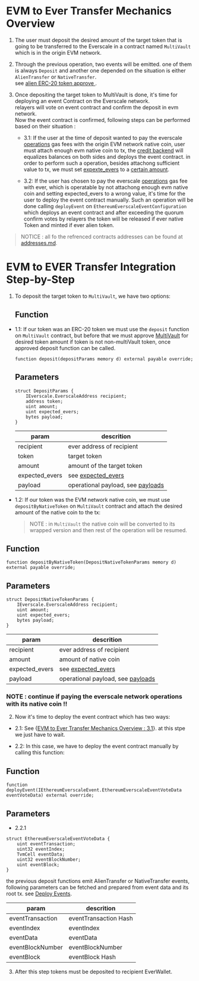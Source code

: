 # EVM to Ever Transfer Mechanics Overview

1. The user must deposit the desired amount of the target token that is going to be transferred to the Everscale in a contract named `MultiVault` which is in the origin EVM network.

2. Through the previous operation, two events will be emitted. one of them is always `Deposit` and another one depended on the situation is either `AlienTransfer` or `NativeTransfer`.\
   see [alien ERC-20 token approve ](./concepts.md#approving-alien-erc-20-tokens).
3. Once depositing the target token to MultiVault is done, it's time for deploying an event Contract on the Everscale network.\
   relayers will vote on event contract and confirm the deposit in evm network.\
   Now the event contract is confirmed, following steps can be performed based on their situation :

   - 3.1: If the user at the time of deposit wanted to pay the everscale [operations](./concepts.md#ever-network-operations) gas fees with the origin EVM network native coin, user must attach enough evm native coin to tx, the [credit backend](./concepts.md#credit-backend) will equalizes balances on both sides and deploys the event contract.
     in order to perform such a operation, besides attachong sufficient value to tx, we must set [expexte_evers](./concepts.md#event-contract-deploy-value-expected_evers) to a [certain amount](FAQ.md#how-to-set-expected_evers).

   - 3.2: If the user has chosen to pay the everscale [operations](./concepts.md#ever-network-operations) gas fee with ever, which is operatable by not attachong enough evm native coin and setting expected_evers to a wrong value, it's time for the user to deploy the event contract manually. Such an operation will be done calling `deployEvent` on `EthereumEverscaleEventConfiguration` which deploys an event contract and after exceeding the quorum confirm votes by relayers the token will be released if ever native Token and minted if ever alien token.

> NOTICE : all fo the refrenced contracts addresses can be found at [addresses.md](./addresses.md).

# EVM to EVER Transfer Integration Step-by-Step

1. To deposit the target token to `MultiVault`, we have two options:

   ## Function

- 1.1: If our token was an ERC-20 token we must use the `deposit` function on `MultiVault` contract,
  but before that we must approve [MultiVault](./addresses.md#evm-smart-contracts) for desired token amount if token is not non-multiVault token, once approved deposit function can be called.

  ```solidity
  function deposit(depositParams memory d) external payable override;
  ```

  ## Parameters

  ```solidity
  struct DepositParams {
      IEverscale.EverscaleAddress recipient;
      address token;
      uint amount;
      uint expected_evers;
      bytes payload;
  }
  ```

  | param          | descrition                                                                     |
  | -------------- | ------------------------------------------------------------------------------ |
  | recipient      | ever address of recipient                                                      |
  | token          | target token                                                                   |
  | amount         | amount of the target token                                                     |
  | expected_evers | see [expected_evers](./concepts.md#event-contract-deploy-value-expected_evers) |
  | payload        | operational payload, see [payloads](./concepts.md#payloads)                    |

- 1.2: If our token was the EVM network native coin, we must use `depositByNativeToken` on `MultiVault` contract and attach the desired amount of the native coin to the tx:

  > NOTE : in `MultiVault` the native coin will be converted to its wrapped version and then rest of the operation will be resumed.

## Function

```solidity
function depositByNativeToken(DepositNativeTokenParams memory d) external payable override;
```

## Parameters

```solidity
struct DepositNativeTokenParams {
    IEverscale.EverscaleAddress recipient;
    uint amount;
    uint expected_evers;
    bytes payload;
}
```

| param          | descrition                                                                     |
| -------------- | ------------------------------------------------------------------------------ |
| recipient      | ever address of recipient                                                      |
| amount         | amount of native coin                                                          |
| expected_evers | see [expected_evers](./concepts.md#event-contract-deploy-value-expected_evers) |
| payload        | operational payload, see [payloads](./concepts.md#payloads)                    |

### NOTE : continue if paying the everscale network operations with its native coin !!

2. Now it's time to deploy the event contract which has two ways:

- 2.1: See {[EVM to Ever Transfer Mechanics Overview : 3.1](#31-if-the-user-at-the-time-of-deposit-accepted-to-pay-the-event-contract-deployment-fee-with-the-origin-evm-network-native-coin-the-relayers-will-automatically-swap-that-to-ever-which-is-the-everscale-native-coin-and-deploy-the-event-contract-themselves)}. at this stpe we just have to wait.

- 2.2: In this case, we have to deploy the event contract manually by calling this function:

## Function

```solidity
function deployEvent(IEthereumEverscaleEvent.EthereumEverscaleEventVoteData eventVoteData) external override;
```

## Parameters

- 2.2.1

```solidity
struct EthereumEverscaleEventVoteData {
    uint eventTransaction;
    uint32 eventIndex;
    TvmCell eventData;
    uint32 eventBlockNumber;
    uint eventBlock;
}
```

the previous deposit functions emit AlienTransfer or NativeTransfer events, following parameters can be fetched and prepared from event data and its root tx. see [Deploy Events](../EVER-TO-EVM/scripts/deployEvents/).

| param            | descrition            |
| ---------------- | --------------------- |
| eventTransaction | eventTransaction Hash |
| eventIndex       | eventIndex            |
| eventData        | eventData             |
| eventBlockNumber | eventBlockNumber      |
| eventBlock       | eventBlock Hash       |

3. After this step tokens must be deposited to recipient EverWallet.
